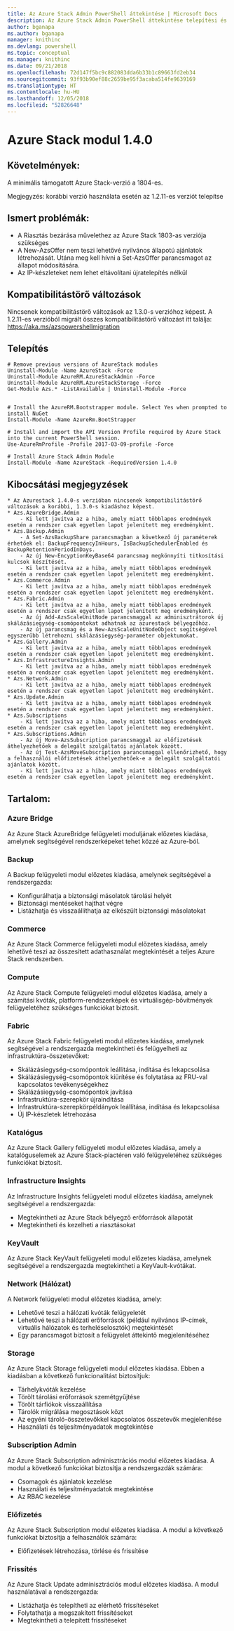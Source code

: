 ```yaml
---
title: Az Azure Stack Admin PowerShell áttekintése | Microsoft Docs
description: Az Azure Stack Admin PowerShell áttekintése telepítési és konfigurációs utasításokkal.
author: bganapa
ms.author: bganapa
manager: knithinc
ms.devlang: powershell
ms.topic: conceptual
ms.manager: knithinc
ms.date: 09/21/2018
ms.openlocfilehash: 72d147f5bc9c882083dda6b33b1c89663fd2eb34
ms.sourcegitcommit: 93f93b90ef88c2659be95f3acaba514fe9639169
ms.translationtype: HT
ms.contentlocale: hu-HU
ms.lasthandoff: 12/05/2018
ms.locfileid: "52826648"
---
```

# <a name="azure-stack-module-140"></a>Azure Stack modul 1.4.0

## <a name="requirements"></a>Követelmények:
A minimális támogatott Azure Stack-verzió a 1804-es.

Megjegyzés: korábbi verzió használata esetén az 1.2.11-es verziót telepítse

## <a name="known-issues"></a>Ismert problémák:

- A Riasztás bezárása művelethez az Azure Stack 1803-as verziója szükséges
- A New-AzsOffer nem teszi lehetővé nyilvános állapotú ajánlatok létrehozását. Utána meg kell hívni a Set-AzsOffer parancsmagot az állapot módosítására.
- Az IP-készleteket nem lehet eltávolítani újratelepítés nélkül

## <a name="breaking-changes"></a>Kompatibilitástörő változások
Nincsenek kompatibilitástörő változások az 1.3.0-s verzióhoz képest. A 1.2.11-es verzióból migrált összes kompatibilitástörő változást itt találja: https://aka.ms/azspowershellmigration

## <a name="install"></a>Telepítés
```
# Remove previous versions of AzureStack modules
Uninstall-Module -Name AzureStack -Force 
Uninstall-Module AzureRM.AzureStackAdmin -Force
Uninstall-Module AzureRM.AzureStackStorage -Force
Get-Module Azs.* -ListAvailable | Uninstall-Module -Force


# Install the AzureRM.Bootstrapper module. Select Yes when prompted to install NuGet
Install-Module -Name AzureRm.BootStrapper

# Install and import the API Version Profile required by Azure Stack into the current PowerShell session.
Use-AzureRmProfile -Profile 2017-03-09-profile -Force

# Install Azure Stack Admin Module
Install-Module -Name AzureStack -RequiredVersion 1.4.0
```
## <a name="release-notes"></a>Kibocsátási megjegyzések
    * Az Azurestack 1.4.0-s verzióban nincsenek kompatibilitástörő változások a korábbi, 1.3.0-s kiadáshoz képest.
    * Azs.AzureBridge.Admin
        - Ki lett javítva az a hiba, amely miatt többlapos eredmények esetén a rendszer csak egyetlen lapot jelenített meg eredményként.
    * Azs.Backup.Admin
        - A Set-AzsBackupShare parancsmagban a következő új paraméterek érhetőek el: BackupFrequencyInHours, IsBackupSchedulerEnabled és BackupRetentionPeriodInDays.
        - Az új New-EncyptionKeyBase64 parancsmag megkönnyíti titkosítási kulcsok készítését.
        - Ki lett javítva az a hiba, amely miatt többlapos eredmények esetén a rendszer csak egyetlen lapot jelenített meg eredményként.
    * Azs.Commerce.Admin
        - Ki lett javítva az a hiba, amely miatt többlapos eredmények esetén a rendszer csak egyetlen lapot jelenített meg eredményként.
    * Azs.Fabric.Admin
        - Ki lett javítva az a hiba, amely miatt többlapos eredmények esetén a rendszer csak egyetlen lapot jelenített meg eredményként.
        - Az új Add-AzsScaleUnitNode parancsmaggal az adminisztrátorok új skálázásiegység-csomópontokat adhatnak az azurestack bélyegzőhöz.
        - Az új parancsmag és a New-AzsScaleUnitNodeObject segítségével egyszerűbb létrehozni skálázásiegység-paraméter objektumokat.
    * Azs.Gallery.Admin
        - Ki lett javítva az a hiba, amely miatt többlapos eredmények esetén a rendszer csak egyetlen lapot jelenített meg eredményként.
    * Azs.InfrastructureInsights.Admin
        - Ki lett javítva az a hiba, amely miatt többlapos eredmények esetén a rendszer csak egyetlen lapot jelenített meg eredményként.
    * Azs.Network.Admin
        - Ki lett javítva az a hiba, amely miatt többlapos eredmények esetén a rendszer csak egyetlen lapot jelenített meg eredményként.
    * Azs.Update.Admin
        - Ki lett javítva az a hiba, amely miatt többlapos eredmények esetén a rendszer csak egyetlen lapot jelenített meg eredményként.
    * Azs.Subscriptions
        - Ki lett javítva az a hiba, amely miatt többlapos eredmények esetén a rendszer csak egyetlen lapot jelenített meg eredményként.
    * Azs.Subscriptions.Admin
        - Az új Move-AzsSubscription parancsmaggal az előfizetések áthelyezhetőek a delegált szolgáltatói ajánlatok között.
        - Az új Test-AzsMoveSubscription parancsmaggal ellenőrizhető, hogy a felhasználói előfizetések áthelyezhetőek-e a delegált szolgáltatói ajánlatok között.
        - Ki lett javítva az a hiba, amely miatt többlapos eredmények esetén a rendszer csak egyetlen lapot jelenített meg eredményként.

## <a name="content"></a>Tartalom:
### <a name="azure-bridge"></a>Azure Bridge
Az Azure Stack AzureBridge felügyeleti moduljának előzetes kiadása, amelynek segítségével rendszerképeket tehet közzé az Azure-ból.

### <a name="backup"></a>Backup
A Backup felügyeleti modul előzetes kiadása, amelynek segítségével a rendszergazda:
- Konfigurálhatja a biztonsági másolatok tárolási helyét
- Biztonsági mentéseket hajthat végre
- Listázhatja és visszaállíthatja az elkészült biztonsági másolatokat

### <a name="commerce"></a>Commerce
Az Azure Stack Commerce felügyeleti modul előzetes kiadása, amely lehetővé teszi az összesített adathasználat megtekintését a teljes Azure Stack rendszerben.

### <a name="compute"></a>Compute
Az Azure Stack Compute felügyeleti modul előzetes kiadása, amely a számítási kvóták, platform-rendszerképek és virtuálisgép-bővítmények felügyeletéhez szükséges funkciókat biztosít.

### <a name="fabric"></a>Fabric
Az Azure Stack Fabric felügyeleti modul előzetes kiadása, amelynek segítségével a rendszergazda megtekintheti és felügyelheti az infrastruktúra-összetevőket:
- Skálázásiegység-csomópontok leállítása, indítása és lekapcsolása
- Skálázásiegység-csomópontok kiürítése és folytatása az FRU-val kapcsolatos tevékenységekhez
- Skálázásiegység-csomópontok javítása
- Infrastruktúra-szerepkör újraindítása
- Infrastruktúra-szerepkörpéldányok leállítása, indítása és lekapcsolása
- Új IP-készletek létrehozása

### <a name="gallery"></a>Katalógus
Az Azure Stack Gallery felügyeleti modul előzetes kiadása, amely a katalóguselemek az Azure Stack-piactéren való felügyeletéhez szükséges funkciókat biztosít.

### <a name="infrastructure-insights"></a>Infrastructure Insights
Az Infrastructure Insights felügyeleti modul előzetes kiadása, amelynek segítségével a rendszergazda:
- Megtekintheti az Azure Stack bélyegző erőforrások állapotát
- Megtekintheti és kezelheti a riasztásokat

### <a name="keyvault"></a>KeyVault
Az Azure Stack KeyVault felügyeleti modul előzetes kiadása, amelynek segítségével a rendszergazda megtekintheti a KeyVault-kvótákat.

### <a name="network"></a>Network (Hálózat)
A Network felügyeleti modul előzetes kiadása, amely:
- Lehetővé teszi a hálózati kvóták felügyeletét
- Lehetővé teszi a hálózati erőforrások (például nyilvános IP-címek, virtuális hálózatok és terheléselosztók) megtekintését
- Egy parancsmagot biztosít a felügyelet áttekintő megjelenítéséhez

### <a name="storage"></a>Storage
Az Azure Stack Storage felügyeleti modul előzetes kiadása.  Ebben a kiadásban a következő funkcionalitást biztosítjuk:
- Tárhelykvóták kezelése
- Törölt tárolási erőforrások szemétgyűjtése
- Törölt tárfiókok visszaállítása
- Tárolók migrálása megosztások közt
- Az egyéni tároló-összetevőkkel kapcsolatos összetevők megjelenítése
- Használati és teljesítményadatok megtekintése

### <a name="subscription-admin"></a>Subscription Admin
Az Azure Stack Subscription adminisztrációs modul előzetes kiadása.  A modul a következő funkciókat biztosítja a rendszergazdák számára:
- Csomagok és ajánlatok kezelése
- Használati és teljesítményadatok megtekintése
- Az RBAC kezelése

### <a name="subscription"></a>Előfizetés
Az Azure Stack Subscription modul előzetes kiadása.  A modul a következő funkciókat biztosítja a felhasználók számára:
- Előfizetések létrehozása, törlése és frissítése

### <a name="update"></a>Frissítés
Az Azure Stack Update adminisztrációs modul előzetes kiadása.  A modul használatával a rendszergazda:
- Listázhatja és telepítheti az elérhető frissítéseket
- Folytathatja a megszakított frissítéseket
- Megtekintheti a telepített frissítéseket
